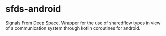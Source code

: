 # sfds-android
Signals From Deep Space. Wrapper for the use of sharedflow types in view of a communication system through kotlin coroutines for android.
